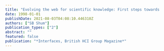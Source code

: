 ```yaml
---
title: "Evolving the web for scientific knowledge: First steps towards an\" HCI knowledge web"
date: 1998-01-01
publishDate: 2021-08-03T04:08:10.446310Z
authors: ["SB Shum"]
publication_types: ["2"]
abstract: ""
featured: false
publication: "*Interfaces, British HCI Group Magazine*"
---
```


